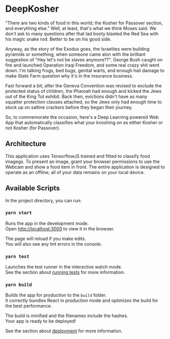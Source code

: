 # DeepKosher

"There are two kinds of food in this world; the Kosher for Passover section, and everything else." Well, at least, that's what we think Moses said. We don't ask to many questions after that lad booty blasted the Red Sea with his magic snake rod. Better to be on his good side.

Anyway, as the story of the Exodus goes, the Israelites were building pyramids or something, when someone came alon with the brilliant suggestion of "Hey let's not be slaves anymore??". George Bush caught on fire and launched Operation Iraqi Freedom, and some real crazy shit went down. I'm talking frogs, bed bugs, genital warts, and enough hail damage to make State Farm question why it's in the insurance business.

Fast forward a bit; after the Geneva Convention was revised to exclude the protected status of children, the Pharoah had enough and kicked the Jews out of the King Tut exhibit. Back then, evictions didn't have as many squatter protection clauses attached, so the Jews only had enough time to stock up on saltine crackers before they began their journey.

So, to commemorate the occasion, here's a Deep Learning powered Web App that automatically classifies what your knoshing on as either Kosher or not Kosher (for Passover).

## Architecture

This application uses TensorflowJS trained and fitted to classify food imagegs. To present an image, grant your browser permissions to use the Webcam and show a food item in front. The entire application is designed to operate as an offline; all of your data remains on your local device.

## Available Scripts

In the project directory, you can run:

### `yarn start`

Runs the app in the development mode.\
Open [http://localhost:3000](http://localhost:3000) to view it in the browser.

The page will reload if you make edits.\
You will also see any lint errors in the console.

### `yarn test`

Launches the test runner in the interactive watch mode.\
See the section about [running tests](https://facebook.github.io/create-react-app/docs/running-tests) for more information.

### `yarn build`

Builds the app for production to the `build` folder.\
It correctly bundles React in production mode and optimizes the build for the best performance.

The build is minified and the filenames include the hashes.\
Your app is ready to be deployed!

See the section about [deployment](https://facebook.github.io/create-react-app/docs/deployment) for more information.
